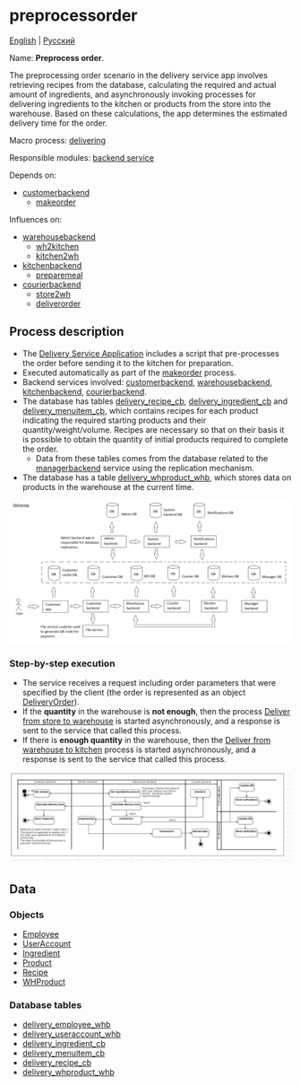 # preprocessorder

[English](preprocessorder.md) | [Русский](preprocessorder.ru.md)

Name: **Preprocess order**.

The preprocessing order scenario in the delivery service app involves retrieving recipes from the database, calculating the required and actual amount of ingredients, and asynchronously invoking processes for delivering ingredients to the kitchen or products from the store into the warehouse. 
Based on these calculations, the app determines the estimated delivery time for the order.

Macro process: [delivering](../../macroprocesses/delivering.md)

Responsible modules: [backend service](../../backend/customerbackend.md)

Depends on: 
- [customerbackend](../../backend/customerbackend.md)
    - [makeorder](../customer/makeorder.md)

Influences on:
- [warehousebackend](../../backend/warehousebackend.md)
    - [wh2kitchen](../warehouse/wh2kitchen.md)
    - [kitchen2wh](../warehouse/kitchen2wh.md)
- [kitchenbackend](../../backend/kitchenbackend.md)
    - [preparemeal](../kitchen/preparemeal.md)
- [courierbackend](../../backend/courierbackend.md)
    - [store2wh](../courier/store2wh.md)
    - [deliverorder](../courier/deliverorder.md)

## Process description

- The [Delivery Service Application](../../../README.ru.md) includes a script that pre-processes the order before sending it to the kitchen for preparation.
- Executed automatically as part of the [makeorder](../customer/makeorder.ru.md) process.
- Backend services involved: [customerbackend](../../backend/customerbackend.md), [warehousebackend](../../backend/warehousebackend.md), [kitchenbackend](../../backend/kitchenbackend.md), [courierbackend](../../backend/courierbackend.ru.md).
- The database has tables [delivery_recipe_cb](../../dbtables/customer/delivery_recipe_cb.md), [delivery_ingredient_cb](../../dbtables/customer/delivery_ingredient_cb.md) and [delivery_menuitem_cb](../../dbtables/customer/delivery_menuitem_cb.md), which contains recipes for each product indicating the required starting products and their quantity/weight/volume. Recipes are necessary so that on their basis it is possible to obtain the quantity of initial products required to complete the order.
     - Data from these tables comes from the database related to the [managerbackend](../../backend/managerbackend.ru.md) service using the replication mechanism.
- The database has a table [delivery_whproduct_whb](../../dbtables/warehouse/customer/delivery_whproduct_whb.md), which stores data on products in the warehouse at the current time.

![delivering_overall](../../img/delivering_overall.png)

### Step-by-step execution

- The service receives a request including order parameters that were specified by the client (the order is represented as an object [DeliveryOrder](https://github.com/alexeysp11/workflow-lib/blob/main/src/Models/Business/BusinessDocuments/DeliveryOrder.cs)).
- If the **quantity** in the warehouse is **not enough**, then the process [Deliver from store to warehouse](../courier/store2wh.md) is started asynchronously, and a response is sent to the service that called this process.
- If there is **enough quantity** in the warehouse, then the [Deliver from warehouse to kitchen](../warehouse/wh2kitchen.md) process is started asynchronously, and a response is sent to the service that called this process.

![customer.preprocessorder](../../img/activitydiagrams/customer.preprocessorder.png)

## Data

### Objects 

- [Employee](https://github.com/alexeysp11/workflow-lib/blob/main/src/Models/Business/InformationSystem/Employee.cs)
- [UserAccount](https://github.com/alexeysp11/workflow-lib/blob/main/src/Models/Business/InformationSystem/UserAccount.cs)
- [Ingredient](https://github.com/alexeysp11/workflow-lib/blob/main/src/Models/Business/Products/Ingredient.cs)
- [Product](https://github.com/alexeysp11/workflow-lib/blob/main/src/Models/Business/Products/Product.cs)
- [Recipe](https://github.com/alexeysp11/workflow-lib/blob/main/src/Models/Business/Products/Recipe.cs)
- [WHProduct](https://github.com/alexeysp11/workflow-lib/blob/main/src/Models/Business/Products/WHProduct.cs)

### Database tables 

- [delivery_employee_whb](../../dbtables/warehouse/delivery_employee_whb.md)
- [delivery_useraccount_whb](../../dbtables/warehouse/delivery_useraccount_whb.md)
- [delivery_ingredient_cb](../../dbtables/customer/delivery_ingredient_cb.md)
- [delivery_menuitem_cb](../../dbtables/customer/delivery_menuitem_cb.md)
- [delivery_recipe_cb](../../dbtables/customer/delivery_recipe_cb.md)
- [delivery_whproduct_whb](../../dbtables/warehouse/customer/delivery_whproduct_whb.md)
